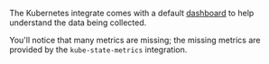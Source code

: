 The Kubernetes integrate comes with a default [dashboard](https://app.datadoghq.com/screen/integration/86) to help understand the data being collected.

You'll notice that many metrics are missing; the missing metrics are provided by the `kube-state-metrics` integration.
